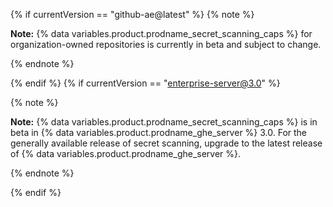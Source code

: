{% if currentVersion == "github-ae@latest" %}
{% note %}

**Note:** {% data variables.product.prodname_secret_scanning_caps %} for organization-owned repositories is currently in beta and subject to change.

{% endnote %}

{% endif %}
{% if currentVersion == "enterprise-server@3.0" %}

{% note %}

**Note:** {% data variables.product.prodname_secret_scanning_caps %} is in beta in {% data variables.product.prodname_ghe_server %} 3.0. For the generally available release of secret scanning, upgrade to the latest release of {% data variables.product.prodname_ghe_server %}.


{% endnote %}

{% endif %}
